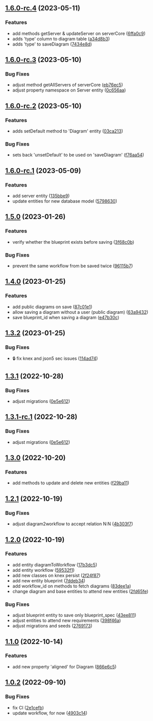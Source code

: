 ## [1.6.0-rc.4](https://github.com/flow-build/diagrams-core/compare/v1.6.0-rc.3...v1.6.0-rc.4) (2023-05-11)


### Features

* add methods getServer & updateServer on serverCore ([6ffa0c9](https://github.com/flow-build/diagrams-core/commit/6ffa0c9c61623d1aaa7eee8558c4def44f124d38))
* adds 'type' column to diagram table ([a34d8b3](https://github.com/flow-build/diagrams-core/commit/a34d8b3d10bf209dfe55939ca4a26c835528cc2e))
* adds 'type' to saveDiagram ([7434e8d](https://github.com/flow-build/diagrams-core/commit/7434e8dbbe87b236fbe0da567b355e6637a0cf68))

## [1.6.0-rc.3](https://github.com/flow-build/diagrams-core/compare/v1.6.0-rc.2...v1.6.0-rc.3) (2023-05-10)


### Bug Fixes

* adjust method getAllServers of serverCore ([eb76ec5](https://github.com/flow-build/diagrams-core/commit/eb76ec5327d03a8aa1abcd09801e4e7cb8301e32))
* adjust property namespace on Server entity ([0c656aa](https://github.com/flow-build/diagrams-core/commit/0c656aa856081296aacdec81484f3f7616649eef))

## [1.6.0-rc.2](https://github.com/flow-build/diagrams-core/compare/v1.6.0-rc.1...v1.6.0-rc.2) (2023-05-10)


### Features

* adds setDefault method to 'Diagram' entity ([03ca213](https://github.com/flow-build/diagrams-core/commit/03ca213d9bd3ab832ca3821fa6bcd4f7d0df9841))


### Bug Fixes

* sets back 'unsetDefault' to be used on 'saveDiagram' ([f76aa54](https://github.com/flow-build/diagrams-core/commit/f76aa542b546ce1894a7d2f40b4c10f978c46c1e))

## [1.6.0-rc.1](https://github.com/flow-build/diagrams-core/compare/v1.5.0...v1.6.0-rc.1) (2023-05-09)


### Features

* add server entity ([135bbe9](https://github.com/flow-build/diagrams-core/commit/135bbe92fd03a2a31d2506cd9d859ffec88dc306))
* update entities for new database model ([5798630](https://github.com/flow-build/diagrams-core/commit/57986303b7d5490e45d82bccfe3c8d1579a8f689))

## [1.5.0](https://github.com/flow-build/diagrams-core/compare/v1.4.0...v1.5.0) (2023-01-26)


### Features

* verify whether the blueprint exists before saving ([3f68c0b](https://github.com/flow-build/diagrams-core/commit/3f68c0ba5aa2129f6b676829b418e7b3f9e49be1))


### Bug Fixes

* prevent the same workflow from be saved twice ([96115b7](https://github.com/flow-build/diagrams-core/commit/96115b7080592c2757214606a96269d70ba17645))

## [1.4.0](https://github.com/flow-build/diagrams-core/compare/v1.3.2...v1.4.0) (2023-01-25)


### Features

* add public diagrams on save ([87c01e1](https://github.com/flow-build/diagrams-core/commit/87c01e10b12519114f3095e989ce4c8c8504f613))
* allow saving a diagram without a user (public diagram) ([63a9432](https://github.com/flow-build/diagrams-core/commit/63a94320155e33575813c0c9f78287635cf091fa))
* save blueprint_id when saving a diagram ([e47b30c](https://github.com/flow-build/diagrams-core/commit/e47b30c61f4d5337323e413e0a5c1917363e725f))

## [1.3.2](https://github.com/flow-build/diagrams-core/compare/v1.3.1...v1.3.2) (2023-01-25)


### Bug Fixes

* :lock: fix knex and json5 sec issues ([114ad74](https://github.com/flow-build/diagrams-core/commit/114ad748ae0eee2720eb3856485df9698edb2644))

## [1.3.1](https://github.com/flow-build/diagrams-core/compare/v1.3.0...v1.3.1) (2022-10-28)


### Bug Fixes

* adjust migrations ([0e5e612](https://github.com/flow-build/diagrams-core/commit/0e5e6127734101d7111480beeadd313e53d75a6b))

## [1.3.1-rc.1](https://github.com/flow-build/diagrams-core/compare/v1.3.0...v1.3.1-rc.1) (2022-10-28)


### Bug Fixes

* adjust migrations ([0e5e612](https://github.com/flow-build/diagrams-core/commit/0e5e6127734101d7111480beeadd313e53d75a6b))

## [1.3.0](https://github.com/flow-build/diagrams-core/compare/v1.2.1...v1.3.0) (2022-10-20)


### Features

* add methods to update and delete new entities ([f29ba11](https://github.com/flow-build/diagrams-core/commit/f29ba11fe2b9381896181fbcf8d8ed4de691cc80))

## [1.2.1](https://github.com/flow-build/diagrams-core/compare/v1.2.0...v1.2.1) (2022-10-19)


### Bug Fixes

* adjust diagram2workflow to accept relation N:N ([4b303f7](https://github.com/flow-build/diagrams-core/commit/4b303f79849ea787099dd35c0b9ad09bca79bcf0))

## [1.2.0](https://github.com/flow-build/diagrams-core/compare/v1.1.0...v1.2.0) (2022-10-19)


### Features

* add entity diagramToWorkflow ([17b3dc5](https://github.com/flow-build/diagrams-core/commit/17b3dc58345b5908a0a414f16ce5aad347b74416))
* add entity workflow ([59532f1](https://github.com/flow-build/diagrams-core/commit/59532f1662603b8df365ac187fb58ebdf0c83eea))
* add new classes on knex persist ([2f24f87](https://github.com/flow-build/diagrams-core/commit/2f24f879144ea3dda4ea648f61c8d8a06b365101))
* add new entity blueprint ([7ddeb34](https://github.com/flow-build/diagrams-core/commit/7ddeb344d8a5cfdc00cd114d837378a9f408a35c))
* add workflow_id on methods to fetch diagrams ([83dee1a](https://github.com/flow-build/diagrams-core/commit/83dee1a93b0f720471ba90757520407329a39bd0))
* change diagram and base entities to attend new entities ([2fd65fe](https://github.com/flow-build/diagrams-core/commit/2fd65fe2da5efd3107529223accfbba4d8e155e9))


### Bug Fixes

* adjust blueprint entity to save only blueprint_spec ([43ee811](https://github.com/flow-build/diagrams-core/commit/43ee8114de4a970172e1e44b19b2fd3da33c95a1))
* adjust entities to attend new requirements ([398f46a](https://github.com/flow-build/diagrams-core/commit/398f46a663911f15c83a12fa0aa4952ed81c240d))
* adjust migrations and seeds ([2769173](https://github.com/flow-build/diagrams-core/commit/27691731ba801578063f9ff761cf1509fc4f4286))

## [1.1.0](https://github.com/flow-build/diagrams-core/compare/v1.0.2...v1.1.0) (2022-10-14)


### Features

* add new property 'aligned' for Diagram ([866e6c5](https://github.com/flow-build/diagrams-core/commit/866e6c571043af01b087842a01c2323378f579c7))

## [1.0.2](https://github.com/flow-build/diagrams-core/compare/v1.0.1...v1.0.2) (2022-09-10)


### Bug Fixes

* fix CI ([2e1cefb](https://github.com/flow-build/diagrams-core/commit/2e1cefb1940d3919a7ae10fe562e5a5b199b86a2))
* update workflow, for now ([4903c14](https://github.com/flow-build/diagrams-core/commit/4903c1419aa0b876368d475134947ff70184230a))
